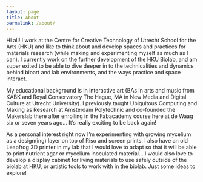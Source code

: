 ```yaml
---
layout: page
title: About
permalink: /about/
---
```


Hi all! I work at the Centre for Creative Technology of Utrecht School for the Arts (HKU) and like to think about and develop spaces and practices for materials research (while making and experimenting myself as much as I can). I currently work on the further development of the HKU Biolab, and am super exited to be able to dive deeper in to the technicalities and dynamics behind bioart and lab environments, and the ways practice and space interact.

My educational background is in interactive art (BAs in arts and music from KABK and Royal Conservatory The Hague, MA in New Media and Digital Culture at Utrecht University). I previously taught Ubiquitous Computing and Making as Research at Amsterdam Polytechnic and co-founded the Makerslab there after enrolling in the Fabacademy course here at de Waag six or seven years ago… It’s really exciting to be back again!

As a personal interest right now I’m experimenting with growing mycelium as a design(ing) layer on top of Riso and screen prints. I also have an old Leapfrog 3D printer in my lab that I would love to adapt so that it will be able to print nutrient agar or mycelium inoculated material…  I would also love to develop a display cabinet for living materials to use safely outside of the biolab at HKU, or artistic tools to work with in the biolab. Just some ideas to explore!
